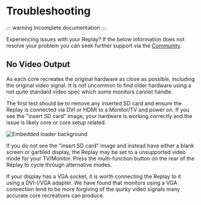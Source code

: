 # Troubleshooting

::: warning
Incomplete documentation
:::

Experiencing issues with your Replay? If the below information does not resolve
your problem you can seek further support via the [Community](/community).

## No Video Output

As each core recreates the original hardware as close as possible, including
the original video signal. It is not uncommon to find older hardware using a
not quite standard video spec which some monitors cannot handle.

The first test should be to remove any inserted SD card and ensure the Replay
is connected via DVI or HDMI to a Monitor/TV and power on. If you see the
"insert SD card" image, your hardware is working correctly and the issue is
likely core or core setup related.

![Embedded loader background](/images/embedded_loader.jpg "Embedded loader background")

If you do not see the "insert SD card" image and instead have either a blank screen
or garbled display, the Replay may be set to a unsupported video mode for your
TV/Monitor. Press the multi-function button on the rear of the Replay to
cycle through alternative modes.

If your display has a VGA socket, it is worth connecting the Replay to it
using a DVI-I/VGA adapter. We have found that monitors using a VGA connection
tend to be more forgiving of the _quirky_ video signals many accurate
core recreations can produce.

<!--
## SD Card Boot Failure

There are several reasons the replay might fail to boot when an SD card is
inserted.
-->

